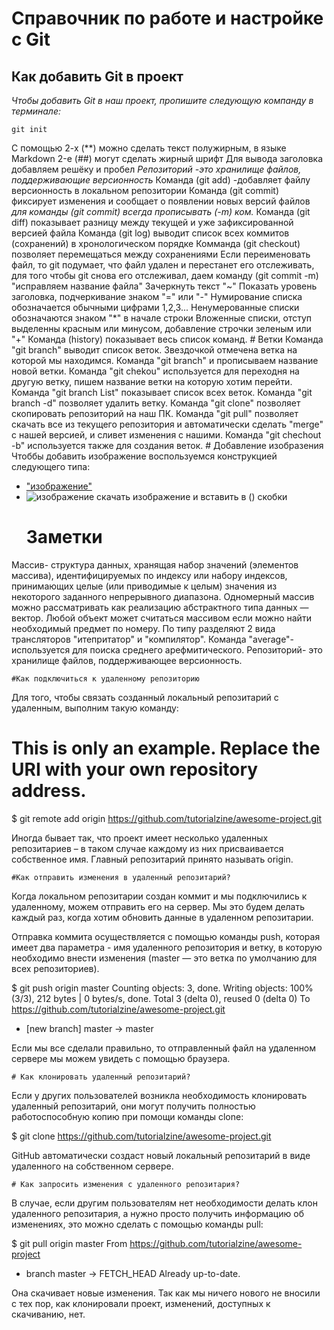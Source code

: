# Справочник по работе и настройке с Git 

## Как добавить Git в проект

*Чтобы добавить Git в наш проект, пропишите следующую компанду в терминале:*

```
git init
```
С помощью 2-х (**) можно сделать текст полужирным, в языке Markdown
2-е (##) могут сделать жирный шрифт
Для вывода заголовка добавляем решёку и пробел
*Репозиторий -это хранилище файлов, поддерживающие версионность*
Команда (git add) -добавляет файлу версионность в локальном репозитории
Команда (git commit) фиксирует изменения и сообщает о появлении новых версий файлов 
*для команды (git commit) всегда прописывать (-m) ком.*
Команда (git diff) показывает разницу между текущей и уже зафиксированной версией файла
Команда (git log) выводит список всех коммитов (сохранений) в хронологическом порядке
Комманда (git checkout) позволяет перемещаться между сохранениями 
Если переименовать файл, то git подумает, что файл удален и перестанет его отслеживать, для того чтобы git снова его отслеживал, даем команду (git commit -m) "исправляем название файла"
Зачеркнуть текст "~"
Показать уровень заголовка, подчеркивание знаком "=" или "-"
Нумирование списка обозначается обычными цифрами 1,2,3...
Ненумерованные списки обозначаются знаком "*" в начале строки
Вложенные списки, отступ выделенны красным или минусом, добавление строчки зеленым или "+"
Команда (history) показывает весь список команд.
    # Ветки
Команда "git branch" выводит список веток. Звездочкой отмечена ветка на которой мы находимся.
Команда "git branch" и прописываем название новой ветки.
Команда "git chekou" используется для переходня на другую ветку, пишем название ветки на которую хотим перейти.
Команда "git branch List" показывает список всех веток.
Команда "git branch -d" позволяет удалить ветку.
Команда "git clone" позволяет скопировать репозиторий на наш ПК.
Команда "git pull" позволяет скачать все из текущего репозитория и автоматически сделать "merge" с нашей версией, и сливет изменения с нашими.
Команда "git chechout -b" используется также для создания веток.
    # Добавление изобразения
Чтоббы добавить изображение воспользуемся конструкцией следующего типа:
 * ["изображение"](https://www.rosphoto.com/images/u/articles/1510/7_5.jpg)
 * ![изображение]() скачать изображение и вставить в () скобки
    # Заметки
Массив- структура данных, хранящая набор значений (элементов массива), идентифицируемых по индексу или набору индексов, принимающих целые (или приводимые к целым) значения из некоторого заданного непрерывного диапазона. Одномерный массив можно рассматривать как реализацию абстрактного типа данных — вектор.
Любой объект может считаться массивом если можно найти необходимый предмет по номеру.
По типу разделяют 2 вида трансляторов "итепритатор" и "компилятор".
Команда "average"- используется для поиска среднего арефмитического. 
Репозиторий- это хранилище файлов, поддерживающее версионность.
    
    #Как подключиться к удаленному репозиторию

Для того, чтобы связать созданный локальный репозитарий с удаленным, выполним такую команду:

# This is only an example. Replace the URI with your own repository address.
$ git remote add origin https://github.com/tutorialzine/awesome-project.git

Иногда бывает так, что проект имеет несколько удаленных репозитариев – в таком случае каждому из них присваивается собственное имя. Главный репозитарий принято называть origin.

    #Как отправить изменения в удаленный репозитарий?

Когда локальном репозитарии создан коммит и мы подключились к удаленному, можем отправить его на сервер. Мы это будем делать каждый раз, когда хотим обновить данные в удаленном репозитарии.

Отправка коммита осуществляется с помощью команды push, которая имеет два параметра - имя удаленного репозитория и ветку, в которую необходимо внести изменения (master — это ветка по умолчанию для всех репозиториев).

$ git push origin master
Counting objects: 3, done.
Writing objects: 100% (3/3), 212 bytes | 0 bytes/s, done.
Total 3 (delta 0), reused 0 (delta 0)
To https://github.com/tutorialzine/awesome-project.git
* [new branch] master -> master

Если мы все сделали правильно, то отправленный файл на удаленном сервере мы можем увидеть с помощью браузера.

    # Как клонировать удаленный репозитарий?

Если у других пользователей возникла необходимость клонировать удаленный репозитарий, они могут получить полностью работоспособную копию при помощи команды clone:

$ git clone https://github.com/tutorialzine/awesome-project.git

GitHub автоматически создаст новый локальный репозитарий в виде удаленного на собственном сервере.

    # Как запросить изменения с удаленного репозитария?

В случае, если другим пользователям нет необходимости делать клон удаленного репозитария, а нужно просто получить информацию об изменениях, это можно сделать с помощью команды pull:

$ git pull origin master
From https://github.com/tutorialzine/awesome-project
* branch master -> FETCH_HEAD
Already up-to-date.

Она скачивает новые изменения. Так как мы ничего нового не вносили с тех пор, как клонировали проект, изменений, доступных к скачиванию, нет.